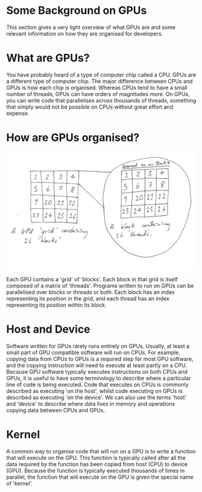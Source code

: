# Some Background on GPUs

This section gives a very light overview of what GPUs are and some relevant information on how they are organised for developers.

# What are GPUs?

You have probably heard of a type of computer chip called a CPU. GPUs are a different type of computer chip. The major difference between CPUs and GPUs is how each chip is organised. Whereas CPUs tend to have a small number of threads, GPUs can have orders of magnitudes more. On GPUs, you can write code that parallelises across thousands of threads, something that simply would not be possible on CPUs without great effort and expense.

# How are GPUs organised?

![](images/grid_threads_blocks.png)

Each GPU contains a 'grid' of 'blocks'. Each block in that grid is itself composed of a matrix of 'threads'. Programs written to run on GPUs can be parallelised over blocks or threads or both. Each block has an index representing its position in the grid, and each thread has an index representing its position within its block.

# Host and Device

Software written for GPUs rarely runs entirely on GPUs. Usually, at least a small part of GPU compatible software will run on CPUs. For example, copying data from CPUs to GPUs is a required step for most GPU software, and the copying instruction will need to execute at least partly on a CPU. Because GPU software typically executes instructions on both CPUs and GPUs, it is useful to have some terminology to describe where a particular line of code is being executed. Code that executes on CPUs is commonly described as executing 'on the host', whilst code executing on GPUs is described as executing 'on the device'. We can also use the terms 'host' and 'device' to describe where data lives in memory and operations copying data between CPUs and GPUs.

# Kernel

A common way to organise code that will run on a GPU is to write a function that will execute on the GPU. This function is typically called after all the data required by the function has been copied from host (CPU) to device (GPU). Because the function is typically executed thousands of times in parallel, the function that will execute on the GPU is given the special name of 'kernel'. 
